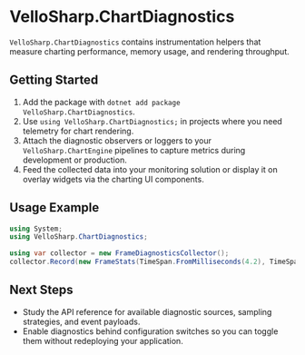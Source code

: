 # VelloSharp.ChartDiagnostics

`VelloSharp.ChartDiagnostics` contains instrumentation helpers that measure charting performance, memory usage, and rendering throughput.

## Getting Started

1. Add the package with `dotnet add package VelloSharp.ChartDiagnostics`.
2. Use `using VelloSharp.ChartDiagnostics;` in projects where you need telemetry for chart rendering.
3. Attach the diagnostic observers or loggers to your `VelloSharp.ChartEngine` pipelines to capture metrics during development or production.
4. Feed the collected data into your monitoring solution or display it on overlay widgets via the charting UI components.

## Usage Example

```csharp
using System;
using VelloSharp.ChartDiagnostics;

using var collector = new FrameDiagnosticsCollector();
collector.Record(new FrameStats(TimeSpan.FromMilliseconds(4.2), TimeSpan.FromMilliseconds(3.1), TimeSpan.FromMilliseconds(1.0), 128, DateTimeOffset.UtcNow));
```

## Next Steps

- Study the API reference for available diagnostic sources, sampling strategies, and event payloads.
- Enable diagnostics behind configuration switches so you can toggle them without redeploying your application.

